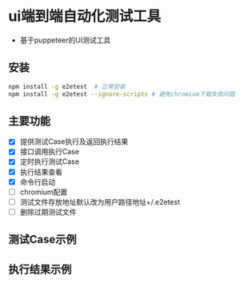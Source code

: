 # ui端到端自动化测试工具
* 基于puppeteer的UI测试工具

## 安装
```sh
npm install -g e2etest  # 正常安装
npm install -g e2etest --ignore-scripts # 避免chromium下载失败问题
```

## 主要功能
* [x] 提供测试Case执行及返回执行结果
* [x] 接口调用执行Case
* [x] 定时执行测试Case
* [x] 执行结果查看
* [x] 命令行启动
* [ ] chromium配置
* [ ] 测试文件存放地址默认改为用户路径地址+/.e2etest
* [ ] 删除过期测试文件

## 测试Case示例


## 执行结果示例